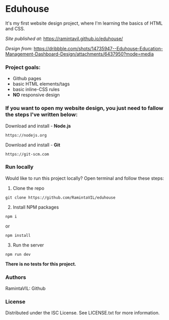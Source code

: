 # Eduhouse

It's my first website design project, where I'm learning the basics of HTML and CSS.

_Site published at_: https://ramintavil.github.io/eduhouse/

_Design from_: https://dribbble.com/shots/14735947--Eduhouse-Education-Management-Dashboard-Design/attachments/6437950?mode=media

### Project goals:

* Github pages
* basic HTML elements/tags
* basic inline-CSS rules
* **NO** responsive design

### If you want to open my website design, you just need to fallow the steps I've written below:

 Download and install - __Node.js__ 
```
https://nodejs.org
```
Download and install - __Git__ 
```
https://git-scm.com
```
### Run locally

Would like to run this project locally? Open terminal and follow these steps:
1. Clone the repo
```
git clone https://github.com/RamintaVIL/eduhouse
```
2. Install NPM packages
```
npm i
```
  or
```
npm install
```
3. Run the server
```
npm run dev
```

__There is no tests for this project.__

### Authors

RamintaVIL: Github


### License

Distributed under the ISC License. See LICENSE.txt for more information.
















